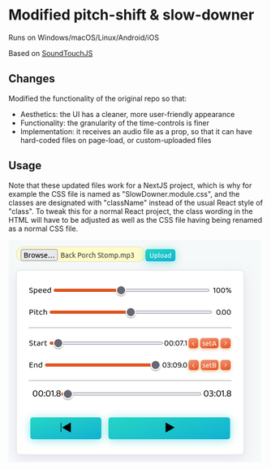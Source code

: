 # Modified pitch-shift & slow-downer

Runs on Windows/macOS/Linux/Android/iOS

Based on [SoundTouchJS](https://github.com/cutterbl/SoundTouchJS)

## Changes

Modified the functionality of the original repo so that:
- Aesthetics: the UI has a cleaner, more user-friendly appearance
- Functionality: the granularity of the time-controls is finer
- Implementation: it receives an audio file as a prop, so that it can have hard-coded files on page-load, or custom-uploaded files

## Usage
Note that these updated files work for a NextJS project, which is why for example the CSS file is named as "SlowDowner.module.css", and the classes are designated with "className" instead of the usual React style of "class". To tweak this for a normal React project, the class wording in the HTML will have to be adjusted as well as the CSS file having being renamed as a normal CSS file.

![ScreenShot](https://raw.githubusercontent.com/blah148/pitch-shifter/daf72c07efc8fab99dcb75aa08b34e7990e0e0e0/Screenshot%20from%202024-03-03%2022-59-06.png)
